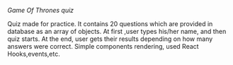 _Game Of Thrones quiz_

Quiz made for practice.
It contains 20 questions which are provided in database as an array of objects.
At first ,user types his/her name, and then quiz starts. At the end, user gets their results depending on how many answers were correct. Simple components rendering, used React Hooks,events,etc.
